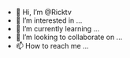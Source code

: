 - 👋 Hi, I’m @Ricktv
- 👀 I’m interested in ...
- 🌱 I’m currently learning ...
- 💞️ I’m looking to collaborate on ...
- 📫 How to reach me ...

<!---
Ricktv/Ricktv is a ✨ special ✨ repository because its `README.md` (this file) appears on your GitHub profile.
You can click the Preview link to take a look at your changes.
--->

